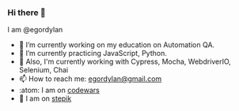### Hi there 👋
I am @egordylan

- 🔭 I’m currently working on my education on Automation QA.
- 🌱 I’m currently practicing JavaScript, Python.
- 🍱 Also, I'm currently working with Cypress, Mocha, WebdriverIO, Selenium, Chai
- 📫 How to reach me: egordylan@gmail.com
- :atom: I am on [codewars](https://www.codewars.com/users/egordylan)
- 🌲 I am on [stepik](https://stepik.org/users/360732775)

